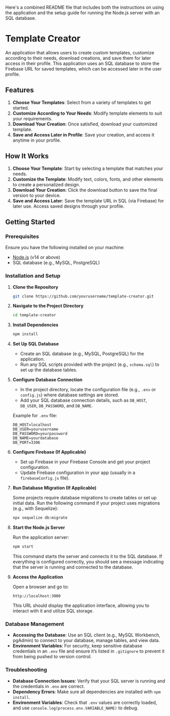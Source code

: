 Here's a combined README file that includes both the instructions on using the application and the setup guide for running the Node.js server with an SQL database.



# Template Creator

An application that allows users to create custom templates, customize according to their needs, download creations, and save them for later access in their profile. This application uses an SQL database to store the Firebase URL for saved templates, which can be accessed later in the user profile.

## Features

1. **Choose Your Templates**: Select from a variety of templates to get started.
2. **Customize According to Your Needs**: Modify template elements to suit your requirements.
3. **Download Your Creation**: Once satisfied, download your customized template.
4. **Save and Access Later in Profile**: Save your creation, and access it anytime in your profile.

## How It Works

1. **Choose Your Template**: Start by selecting a template that matches your needs.
2. **Customize the Template**: Modify text, colors, fonts, and other elements to create a personalized design.
3. **Download Your Creation**: Click the download button to save the final version to your device.
4. **Save and Access Later**: Save the template URL in SQL (via Firebase) for later use. Access saved designs through your profile.

## Getting Started

### Prerequisites

Ensure you have the following installed on your machine:
- [Node.js](https://nodejs.org/) (v14 or above)
- SQL database (e.g., MySQL, PostgreSQL)

### Installation and Setup

1. **Clone the Repository**

   ```bash
   git clone https://github.com/yourusername/template-creator.git
   ```

2. **Navigate to the Project Directory**

   ```bash
   cd template-creator
   ```

3. **Install Dependencies**

   ```bash
   npm install
   ```

4. **Set Up SQL Database**

   - Create an SQL database (e.g., MySQL, PostgreSQL) for the application.
   - Run any SQL scripts provided with the project (e.g., `schema.sql`) to set up the database tables.

5. **Configure Database Connection**

   - In the project directory, locate the configuration file (e.g., `.env` or `config.js`) where database settings are stored.
   - Add your SQL database connection details, such as `DB_HOST`, `DB_USER`, `DB_PASSWORD`, and `DB_NAME`.

   Example for `.env` file:

   ```env
   DB_HOST=localhost
   DB_USER=yourusername
   DB_PASSWORD=yourpassword
   DB_NAME=yourdatabase
   DB_PORT=3306
   ```

6. **Configure Firebase (If Applicable)**

   - Set up Firebase in your Firebase Console and get your project configuration.
   - Update Firebase configuration in your app (usually in a `firebaseConfig.js` file).

7. **Run Database Migration (If Applicable)**

   Some projects require database migrations to create tables or set up initial data. Run the following command if your project uses migrations (e.g., with Sequelize):

   ```bash
   npx sequelize db:migrate
   ```

8. **Start the Node.js Server**

   Run the application server:

   ```bash
   npm start
   ```

   This command starts the server and connects it to the SQL database. If everything is configured correctly, you should see a message indicating that the server is running and connected to the database.

9. **Access the Application**

   Open a browser and go to:

   ```
   http://localhost:3000
   ```

   This URL should display the application interface, allowing you to interact with it and utilize SQL storage.

### Database Management

- **Accessing the Database**: Use an SQL client (e.g., MySQL Workbench, pgAdmin) to connect to your database, manage tables, and view data.
- **Environment Variables**: For security, keep sensitive database credentials in an `.env` file and ensure it’s listed in `.gitignore` to prevent it from being pushed to version control.

### Troubleshooting

- **Database Connection Issues**: Verify that your SQL server is running and the credentials in `.env` are correct.
- **Dependency Errors**: Make sure all dependencies are installed with `npm install`.
- **Environment Variables**: Check that `.env` values are correctly loaded, and use `console.log(process.env.VARIABLE_NAME)` to debug.


